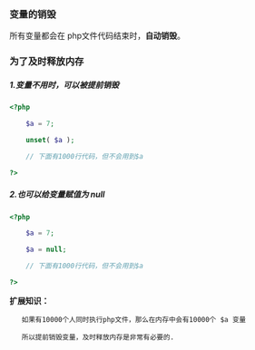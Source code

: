 ### 变量的销毁

所有变量都会在 php文件代码结束时，**自动销毁**。

### 为了及时释放内存

##### 1.变量不用时，可以被提前销毁

```php
<?php

    $a = 7;

    unset( $a );

    // 下面有1000行代码，但不会用到$a

?>
```

##### 2.也可以给变量赋值为 null

```php
<?php

    $a = 7;

    $a = null;

    // 下面有1000行代码，但不会用到$a

?>
```

**扩展知识：**

```
   如果有10000个人同时执行php文件，那么在内存中会有10000个 $a 变量

   所以提前销毁变量，及时释放内存是非常有必要的.
```



